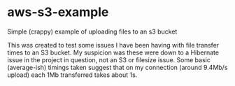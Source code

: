 # aws-s3-example
Simple (crappy) example of uploading files to an s3 bucket

This was created to test some issues I have been having with file transfer times to an S3 bucket.
My suspicion was these were down to a Hibernate issue in the project in question, not an S3 or filesize issue.
Some basic (average-ish) timings taken suggest that on my connection (around 9.4Mb/s upload) each 1Mb transferred takes about 1s.
